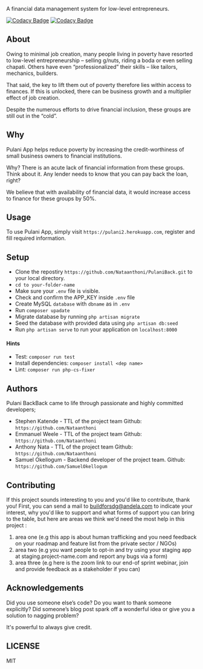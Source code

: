 A financial data management system for low-level entrepreneurs.

[![Codacy Badge](https://api.codacy.com/project/badge/Grade/0b010d5829cf4f8889ac6a34b584c53a)](https://app.codacy.com/gh/BuildForSDG/PulaniBack?utm_source=github.com&utm_medium=referral&utm_content=BuildForSDG/PulaniBack&utm_campaign=Badge_Grade_Dashboard)
[![Codacy Badge](https://img.shields.io/badge/Code%20Quality-D-red)](https://img.shields.io/badge/Code%20Quality-D-red)

## About

Owing to minimal job creation, many people living in poverty have resorted to low-level entrepreneurship – selling g/nuts, riding a boda or even selling chapati.
Others have even “professionalized” their skills – like tailors, mechanics, builders.

That said, the key to lift them out of poverty therefore lies within access to finances. If this is unlocked, there can be business growth and a multiplier effect of job creation.

Despite the numerous efforts to drive financial inclusion, these groups are still out in the “cold”. 


## Why

Pulani App helps reduce poverty by increasing the credit-worthiness of small business owners to financial institutions.

Why? There is an acute lack of financial information from these groups. Think about it. Any lender needs to know that you can pay back the loan, right?

We believe that with availability of financial data, it would increase access to finance for these groups by 50%.

## Usage
To use Pulani App, simply visit `https://pulani2.herokuapp.com`, register and fill required information.


## Setup

- Clone the repostiry `https://github.com/Nataanthoni/PulaniBack.git` to your local directory.
 - `cd to your-folder-name`
 - Make sure your `.env` file is visible.
 - Check and confirm the APP_KEY inside `.env` file
 - Create MySQL `database` with `dbname` as in `.env` 
 - Run `composer upadate`
 - Migrate database by running `php artisan migrate`
 - Seed the database with provided data using `php artisan db:seed`
 - Run `php artisan serve` to run your application on `localhost:8000`

#### Hints

- Test: `composer run test`
- Install dependencies: `composer install <dep name>`
- Lint: `composer run php-cs-fixer`

## Authors

Pulani BackBack came to life through passionate and highly committed developers;
- Stephen Katende - TTL of the project team Github: `https://github.com/Nataanthoni`
- Emmanuel Weele - TTL of the project team Github: `https://github.com/Nataanthoni`
- Anthony Nata - TTL of the project team Github: `https://github.com/Nataanthoni`
- Samuel Okellogum - Backend developer of the project team. Github: `https://github.com/SamuelOkellogum`

## Contributing
If this project sounds interesting to you and you'd like to contribute, thank you!
First, you can send a mail to buildforsdg@andela.com to indicate your interest, why you'd like to support and what forms of support you can bring to the table, but here are areas we think we'd need the most help in this project :
1.  area one (e.g this app is about human trafficking and you need feedback on your roadmap and feature list from the private sector / NGOs)
2.  area two (e.g you want people to opt-in and try using your staging app at staging.project-name.com and report any bugs via a form)
3.  area three (e.g here is the zoom link to our end-of sprint webinar, join and provide feedback as a stakeholder if you can)

## Acknowledgements

Did you use someone else’s code?
Do you want to thank someone explicitly?
Did someone’s blog post spark off a wonderful idea or give you a solution to nagging problem?

It's powerful to always give credit.

## LICENSE
MIT
